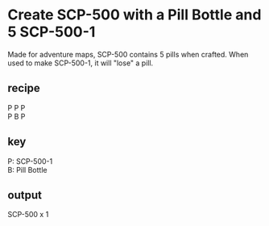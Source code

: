 # Create SCP-500 with a Pill Bottle and 5 SCP-500-1

Made for adventure maps, SCP-500 contains 5 pills when crafted. When used to make SCP-500-1, it will "lose" a pill.

## recipe
P P P  
P B P

## key
P: SCP-500-1  
B: Pill Bottle

## output
SCP-500 x 1
